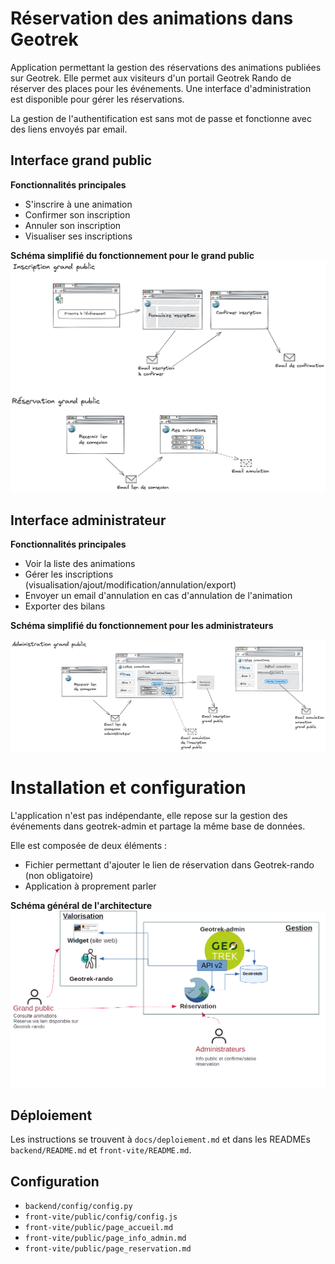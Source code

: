 # Réservation des animations dans Geotrek

Application permettant la gestion des réservations des animations publiées sur Geotrek.
Elle permet aux visiteurs d'un portail Geotrek Rando de réserver des places pour les
événements.
Une interface d'administration est disponible pour gérer les réservations.


La gestion de l'authentification est sans mot de passe et fonctionne avec des liens envoyés par email.

## Interface grand public
**Fonctionnalités principales**
 * S'inscrire à une animation
 * Confirmer son inscription
 * Annuler son inscription
 * Visualiser ses inscriptions


**Schéma simplifié du fonctionnement pour le grand public**
![Fonctionnement pour le grand public](docs/images/schema_grand_public.png)

## Interface administrateur
**Fonctionnalités principales**
 * Voir la liste des animations
 * Gérer les inscriptions (visualisation/ajout/modification/annulation/export)
 * Envoyer un email d'annulation en cas d'annulation de l'animation
 * Exporter des bilans


**Schéma simplifié du fonctionnement pour les administrateurs**

![Fonctionnement pour l'interface d'administrateur](docs/images/schema_admin.png)


# Installation et configuration
L'application n'est pas indépendante, elle repose sur la gestion des événements dans geotrek-admin et partage la même base de données.

Elle est composée de deux éléments :
 * Fichier permettant d'ajouter le lien de réservation dans Geotrek-rando (non obligatoire)
 * Application à proprement parler

**Schéma général de l'architecture**
![Archi Geotrek](docs/images/architecture_generale.png)


## Déploiement

Les instructions se trouvent à `docs/deploiement.md` et dans les READMEs `backend/README.md` et `front-vite/README.md`.



## Configuration

 * `backend/config/config.py`
 * `front-vite/public/config/config.js`
 * `front-vite/public/page_accueil.md`
 * `front-vite/public/page_info_admin.md`
 * `front-vite/public/page_reservation.md`